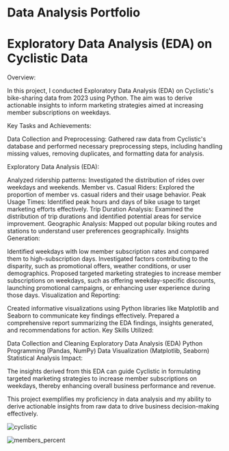 # Data Analysis Portfolio

# Exploratory Data Analysis (EDA) on Cyclistic Data

Overview:

In this project, I conducted Exploratory Data Analysis (EDA) on Cyclistic's bike-sharing data from 2023 using Python. The aim was to derive actionable insights to inform marketing strategies aimed at increasing member subscriptions on weekdays.

Key Tasks and Achievements:

Data Collection and Preprocessing: Gathered raw data from Cyclistic's database and performed necessary preprocessing steps, including handling missing values, removing duplicates, and formatting data for analysis.

Exploratory Data Analysis (EDA):

Analyzed ridership patterns: Investigated the distribution of rides over weekdays and weekends.
Member vs. Casual Riders: Explored the proportion of member vs. casual riders and their usage behavior.
Peak Usage Times: Identified peak hours and days of bike usage to target marketing efforts effectively.
Trip Duration Analysis: Examined the distribution of trip durations and identified potential areas for service improvement.
Geographic Analysis: Mapped out popular biking routes and stations to understand user preferences geographically.
Insights Generation:

Identified weekdays with low member subscription rates and compared them to high-subscription days.
Investigated factors contributing to the disparity, such as promotional offers, weather conditions, or user demographics.
Proposed targeted marketing strategies to increase member subscriptions on weekdays, such as offering weekday-specific discounts, launching promotional campaigns, or enhancing user experience during those days.
Visualization and Reporting:

Created informative visualizations using Python libraries like Matplotlib and Seaborn to communicate key findings effectively.
Prepared a comprehensive report summarizing the EDA findings, insights generated, and recommendations for action.
Key Skills Utilized:

Data Collection and Cleaning
Exploratory Data Analysis (EDA)
Python Programming (Pandas, NumPy)
Data Visualization (Matplotlib, Seaborn)
Statistical Analysis
Impact:

The insights derived from this EDA can guide Cyclistic in formulating targeted marketing strategies to increase member subscriptions on weekdays, thereby enhancing overall business performance and revenue.

This project exemplifies my proficiency in data analysis and my ability to derive actionable insights from raw data to drive business decision-making effectively.

  
![cyclistic ](https://github.com/iduangarcia/Portfolio/assets/136936866/9640f79e-385e-4833-aa1e-7f9bc8498c8a)


![members_percent](https://github.com/iduangarcia/Portfolio/assets/136936866/aa16bbcc-e313-483d-8c88-fb9008ad27c9)




